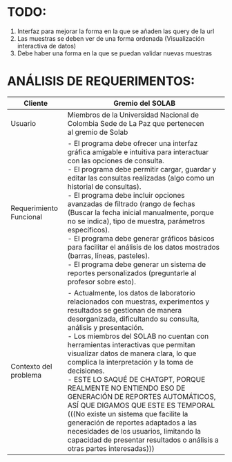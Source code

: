# TODO:

1. Interfaz para mejorar la forma en la que se añaden las query de la url 
2. Las muestras se deben ver de una forma ordenada (Visualización interactiva de datos)
4. Debe haber una forma en la que se puedan validar nuevas muestras

# ANÁLISIS DE REQUERIMENTOS:

| Cliente             | Gremio del SOLAB                                                              |
|---------------------|-------------------------------------------------------------------------------|
| Usuario             | Miembros de la Universidad Nacional de Colombia Sede de La Paz que pertenecen al gremio de Solab |
| Requerimiento Funcional | - El programa debe ofrecer una interfaz gráfica amigable e intuitiva para interactuar con las opciones de consulta.<br>- El programa debe permitir cargar, guardar y editar las consultas realizadas (algo como un historial de consultas).<br>- El programa debe incluir opciones avanzadas de filtrado (rango de fechas (Buscar la fecha inicial manualmente, porque no se indica), tipo de muestra, parámetros específicos).<br>- El programa debe generar gráficos básicos para facilitar el análisis de los datos mostrados (barras, líneas, pasteles).<br>- El programa debe generar un sistema de reportes personalizados (preguntarle al profesor sobre esto). |
| Contexto del problema | - Actualmente, los datos de laboratorio relacionados con muestras, experimentos y resultados se gestionan de manera desorganizada, dificultando su consulta, análisis y presentación.<br>- Los miembros del SOLAB no cuentan con herramientas interactivas que permitan visualizar datos de manera clara, lo que complica la interpretación y la toma de decisiones.<br>- ESTE LO SAQUÉ DE CHATGPT, PORQUE REALMENTE NO ENTIENDO ESO DE GENERACIÓN DE REPORTES AUTOMÁTICOS, ASÍ QUE DIGAMOS QUE ESTE ES TEMPORAL (((No existe un sistema que facilite la generación de reportes adaptados a las necesidades de los usuarios, limitando la capacidad de presentar resultados o análisis a otras partes interesadas))) |
